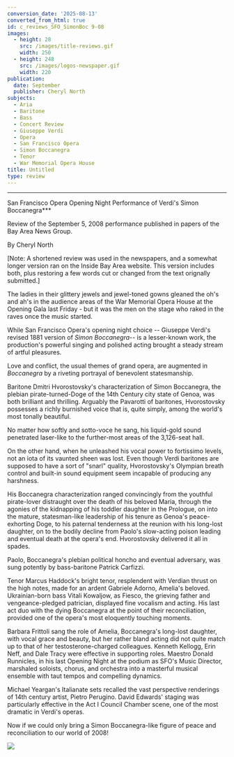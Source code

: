 ```yaml
---
conversion_date: '2025-08-13'
converted_from_html: true
id: c_reviews_SFO_SimonBoc 9-08
images:
  - height: 28
    src: /images/title-reviews.gif
    width: 250
  - height: 248
    src: /images/logos-newspaper.gif
    width: 220
publication:
  date: September
  publisher: Cheryl North
subjects:
  - Aria
  - Baritone
  - Bass
  - Concert Review
  - Giuseppe Verdi
  - Opera
  - San Francisco Opera
  - Simon Boccanegra
  - Tenor
  - War Memorial Opera House
title: Untitled
type: review
---
```


***

San Francisco Opera Opening Night Performance of Verdi's Simon Boccanegra***

Review of the September 5, 2008 performance published in papers of the Bay Area News Group.

By Cheryl North

[Note: A shortened review was used in the newspapers, and a somewhat longer version ran on the Inside Bay Area website. This version includes both, plus restoring a few words cut or changed from the text orignally submitted.]

The ladies in their glittery jewels and jewel-toned gowns gleaned the oh's and ah's in the audience areas of the War Memorial Opera House at the Opening Gala last Friday - but it was the men on the stage who raked in the raves once the music started.

 While San Francisco Opera's opening night choice -- Giuseppe Verdi's revised 1881 version of *Simon Boccanegra*-- is a lesser-known work, the production's powerful singing and polished acting brought a steady stream of artful pleasures.

Love and conflict, the usual themes of grand opera, are augmented in *Boccanegra* by a riveting portrayal of benevolent statesmanship.

 Baritone Dmitri Hvorostovsky's characterization of Simon Boccanegra, the plebian pirate-turned-Doge of the 14th Century city state of Genoa, was both brilliant and thrilling. Arguably the Pavarotti of baritones, Hvorostovsky possesses a richly burnished voice that is, quite simply, among the world's most tonally beautiful.

 No matter how softly and sotto-voce he sang, his liquid-gold sound penetrated laser-like to the further-most areas of the 3,126-seat hall.

On the other hand, when he unleashed his vocal power to fortissimo levels, not an iota of its vaunted sheen was lost. Even though Verdi baritones are supposed to have a sort of "snarl" quality, Hvorostovsky's Olympian breath control and built-in sound equipment seem incapable of producing any harshness.

 His Boccanegra characterization ranged convincingly from the youthful pirate-lover distraught over the death of his beloved Maria, through the agonies of the kidnapping of his toddler daughter in the Prologue, on into the mature, statesman-like leadership of his tenure as Genoa's peace-exhorting Doge, to his paternal tenderness at the reunion with his long-lost daughter, on to the bodily decline from Paolo's slow-acting poison leading and eventual death at the opera's end. Hvorostovsky delivered it all in spades.

 Paolo, Boccanegra's plebian political honcho and eventual adversary, was sung potently by bass-baritone Patrick Carfizzi.

Tenor Marcus Haddock's bright tenor, resplendent with Verdian thrust on the high notes, made for an ardent Gabriele Adorno, Amelia's beloved. Ukrainian-born bass Vitali Kowaljow, as Fiesco, the grieving father and vengeance-pledged patrician, displayed fine vocalism and acting. His last act duo with the dying Boccanegra at the point of their reconciliation, provided one of the opera's most eloquently touching moments.

Barbara Frittoli sang the role of Amelia, Boccanegra's long-lost daughter, with vocal grace and beauty, but her rather bland acting did not quite match up to that of her testosterone-charged colleagues. Kenneth Kellogg, Erin Neff, and Dale Tracy were effective in supporting roles. Maestro Donald Runnicles, in his last Opening Night at the podium as SFO's Music Director, marshaled soloists, chorus, and orchestra into a masterful musical ensemble with taut tempos and compelling dynamics.

 Michael Yeargan's Italianate sets recalled the vast perspective renderings of 14th century artist, Pietro Perugino. David Edwards' staging was particularly effective in the Act I Council Chamber scene, one of the most dramatic in Verdi's operas.

 Now if we could only bring a Simon Boccanegra-like figure of peace and reconciliation to our world of 2008!

![](/images/logos-newspaper.gif)

